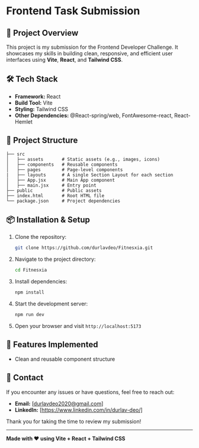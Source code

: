 # Frontend Task Submission

## 🚀 Project Overview
This project is my submission for the Frontend Developer Challenge. It showcases my skills in building clean, responsive, and efficient user interfaces using **Vite**, **React**, and **Tailwind CSS**.

## 🛠️ Tech Stack
- **Framework:** React
- **Build Tool:** Vite
- **Styling:** Tailwind CSS
- **Other Dependencies:** @React-spring/web, FontAwesome-react, React-Hemlet

## 📂 Project Structure
```
├── src
│   ├── assets       # Static assets (e.g., images, icons)
│   ├── components   # Reusable components
│   ├── pages        # Page-level components
|   ├── layouts      # A single Section Layout for each section   
│   ├── App.jsx      # Main App component
│   ├── main.jsx     # Entry point
├── public           # Public assets
├── index.html       # Root HTML file
└── package.json     # Project dependencies
```

## 📦 Installation & Setup
1. Clone the repository:
   ```bash
   git clone https://github.com/durlavdeo/Fitnesxia.git
   ```
2. Navigate to the project directory:
   ```bash
   cd Fitnesxia
   ```
3. Install dependencies:
   ```bash
   npm install
   ```
4. Start the development server:
   ```bash
   npm run dev
   ```
5. Open your browser and visit `http://localhost:5173`

## 🎯 Features Implemented
- Clean and reusable component structure


## 🤝 Contact
If you encounter any issues or have questions, feel free to reach out:
- **Email:** [durlavdeo2020@gmail.com]
- **LinkedIn:** [https://www.linkedin.com/in/durlav-deo/]

Thank you for taking the time to review my submission!

---
**Made with ❤️ using Vite + React + Tailwind CSS**
